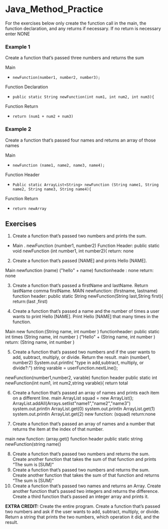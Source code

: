 # Java_Method_Practice

For the exercises below only create the function call in the main, the function declaration, and any returns if necessary. If no return is necessary enter NONE
### Example 1
Create a function that’s passed three numbers and returns the sum

Main

* ```newFunction(number1, number2, number3);```

Function Declaration

* ```public static String newFunction(int num1, int num2, int num3){```

Function Return

* ```return (num1 + num2 + num3)```

### Example 2
Create a function that’s passed four names and returns an array of those names

Main

* ```newFunction (name1, name2, name3, name4);```

Function Header

* ```Public static ArrayList<String> newFunction (String name1, String name2, String name3, String name4){```

Function Return

* ```return newArray```

## Exercises
1. Create a function that’s passed two numbers and prints the sum.


* Main
. newFunction (number1, number2) 
Function Header: public static void newFunction (int number1, int number2){
return: none

2. Create a function that’s passed [NAME] and prints Hello [NAME].

Main
newfunction 
(name)
("hello" + name)
functionheade : none
return: none


3. Create a function that’s passed a firstName and lastName. Return lastName comma firstName.
MAIN 
newfunction: (firstname, lastname)
function header:
public static String newFunction(String last,String first){
return:(last ,first)



4. Create a function that’s passed a name and the number of times a user wants to print Hello [NAME]. Print Hello [NAME] that many times in the function.

Main
new function:(String name, int number )
functionheader: public static int  times (String name, int number )
("Hello" + (String name, int number )
return: (String name, int number )





5. Create a function that’s passed two numbers and if the user wants to add, subtract, multiply, or divide. Return the result.
main
(number1, number2)
System.out.println( "type in add,subtract, multiply, or divide?:")
string varable = userFunction.nextLine();

newFunction(number1,number2, varable)
function header
public static int newFunction(int num1, int num2,string varable){
return
total






6. Create a function that’s passed an array of names and prints each item on a different line.
main
  ArrayList<String> squad = new ArrayList<String>();
  ArrayList.addAll(Arrays.setlist"name1","name2","name3")
  system.out.println ArrayList.get(0)
  system.out.println ArrayList.get(1)
  system.out.println ArrayList.get(2)
 new function: (squad)
  return:none







7. Create a function that’s passed an array of names and a number that returns the item at the index of that number.

main
 new function: (array.get()
 function header 
 public static string newFunction(string name()






8. Create a function that’s passed two numbers and returns the sum. Create another function that takes the sum of that function and prints “The sum is [SUM]“
9. Create a function that’s passed two numbers and returns the sum. Create another function that takes the sum of that function and returns “The sum is [SUM]“
10. Create a function that’s passed two names and returns an Array. Create another function that’s passed two integers and returns the difference. Create a third function that’s passed an integer array and prints it.


**EXTRA CREDIT:**
Create the entire program. Create a function that’s passed two numbers and ask if the user wants to add, subtract, multiply, or divide. Return a string that prints the two numbers, which operation it did, and the result.
